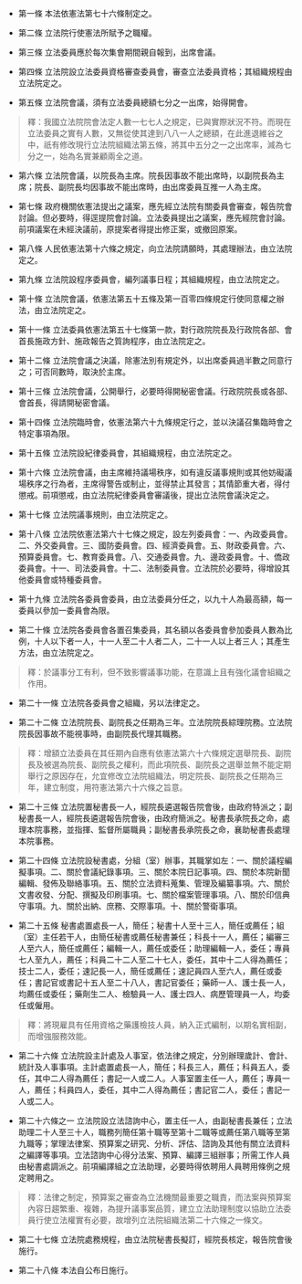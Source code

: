 * 第一條 本法依憲法第七十六條制定之。

* 第二條 立法院行使憲法所賦予之職權。

* 第三條 立法委員應於每次集會期間親自報到，出席會議。

* 第四條 立法院設立法委員資格審查委員會，審查立法委員資格；其組織規程由立法院定之。

* 第五條 立法院會議，須有立法委員總額七分之一出席，始得開會。

> 釋：我國立法院院會法定人數一七七人之規定，已與實際狀況不符。而現在立法委員之實有人數，又無從使其達到八八一人之總額，在此進退維谷之中，祇有修改現行立法院組織法第五條，將其中五分之一之出席率，減為七分之一，始為名實兼顧兩全之道。

* 第六條 立法院會議，以院長為主席。院長因事故不能出席時，以副院長為主席；院長、副院長均因事故不能出席時，由出席委員互推一人為主席。

* 第七條 政府機關依憲法提出之議案，應先經立法院有關委員會審查，報告院會討論。但必要時，得逕提院會討論。立法委員提出之議案，應先經院會討論。前項議案在未經決議前，原提案者得提出修正案，或撤回原案。

* 第八條 人民依憲法第十六條之規定，向立法院請願時，其處理辦法，由立法院定之。

* 第九條 立法院設程序委員會，編列議事日程；其組織規程，由立法院定之。

* 第十條 立法院會議，依憲法第五十五條及第一百零四條規定行使同意權之辦法，由立法院定之。

* 第十一條 立法委員依憲法第五十七條第一款，對行政院院長及行政院各部、會首長施政方針、施政報告之質詢程序，由立法院定之。

* 第十二條 立法院會議之決議，除憲法別有規定外，以出席委員過半數之同意行之；可否同數時，取決於主席。

* 第十三條 立法院會議，公開舉行，必要時得開秘密會議。行政院院長或各部、會首長，得請開秘密會議。

* 第十四條 立法院臨時會，依憲法第六十九條規定行之，並以決議召集臨時會之特定事項為限。

* 第十五條 立法院設紀律委員會，其組織規程，由立法院定之。

* 第十六條 立法院會議，由主席維持議場秩序，如有違反議事規則或其他妨礙議場秩序之行為者，主席得警告或制止，並得禁止其發言；其情節重大者，得付懲戒。前項懲戒，由立法院紀律委員會審議後，提出立法院會議決定之。

* 第十七條 立法院議事規則，由立法院定之。

* 第十八條 立法院依憲法第六十七條之規定，設左列委員會：一、內政委員會。二、外交委員會。三、國防委員會。四、經濟委員會。五、財政委員會。六、預算委員會。七、教育委員會。八、交通委員會。九、邊政委員會。十、僑政委員會。十一、司法委員會。十二、法制委員會。立法院於必要時，得增設其他委員會或特種委員會。

* 第十九條 立法院各委員會委員，由立法委員分任之，以九十人為最高額，每一委員以參加一委員會為限。

* 第二十條 立法院各委員會各置召集委員，其名額以各委員會參加委員人數為比例，十人以下者一人，十一人至二十人者二人，二十一人以上者三人；其產生方法，由立法院定之。

> 釋：於議事分工有利，但不致影響議事功能，在意識上且有強化議會組織之作用。

* 第二十一條 立法院各委員會之組織，另以法律定之。

* 第二十二條 立法院院長、副院長之任期為三年。立法院院長綜理院務。立法院院長因事故不能視事時，由副院長代理其職務。

> 釋：增額立法委員在其任期內自應有依憲法第六十六條規定選舉院長、副院長及被選為院長、副院長之權利，而此項院長、副院長之選舉並無不能定期舉行之原因存在，允宜修改立法院組織法，明定院長、副院長之任期為三年，建立制度，用符憲法第六十六條之旨意。

* 第二十三條 立法院置秘書長一人，經院長遴選報告院會後，由政府特派之；副秘書長一人，經院長遴選報告院會後，由政府簡派之。秘書長承院長之命，處理本院事務，並指揮、監督所屬職員；副秘書長承院長之命，襄助秘書長處理本院事務。

* 第二十四條 立法院設秘書處，分組（室）辦事，其職掌如左：一、關於議程編擬事項。二、關於會議紀錄事項。三、關於本院日記事項。四、關於本院新聞編輯、發佈及聯絡事項。五、關於立法資料蒐集、管理及編纂事項。六、關於文書收發、分配、撰擬及印刷事項。七、關於檔案管理事項。八、關於印信典守事項。九、關於出納、庶務、交際事項。十、關於警衛事項。

* 第二十五條 秘書處置處長一人，簡任；秘書十人至十三人，簡任或薦任；組（室）主任若干人，由簡任秘書或薦任秘書兼任；科長十一人，薦任；編審三人至六人，簡任或薦任；編輯一人，薦任或委任；助理編輯一人，委任；專員七人至九人，薦任；科員二十二人至二十七人，委任，其中十二人得為薦任；技士二人，委任；速記長一人，簡任或薦任；速記員四人至六人，薦任或委任；書記官或書記十五人至二十八人，書記官委任；藥師一人、護士長一人，均薦任或委任；藥劑生二人、檢驗員一人、護士四人、病歷管理員一人，均委任或僱用。

> 釋：將現雇具有任用資格之藥護檢技人員，納入正式編制，以期名實相副，而增強服務效能。

* 第二十六條 立法院設主計處及人事室，依法律之規定，分別辦理歲計、會計、統計及人事事項。主計處置處長一人，簡任；科長三人，薦任；科員五人，委任，其中二人得為薦任；書記一人或二人。人事室置主任一人，薦任；專員一人，薦任；科員四人，委任，其中二人得為薦任；書記官二人，委任；書記一人或二人。

* 第二十六條之一 立法院設立法諮詢中心，置主任一人，由副秘書長兼任；立法助理二十人至三十人，職務列簡任第十職等至第十二職等或薦任第八職等至第九職等；掌理法律案、預算案之研究、分析、評估、諮詢及其他有關立法資料之編譯等事項。立法諮詢中心得分法案、預算、編譯三組辦事；所需工作人員由秘書處調派之。前項編譯組之立法助理，必要時得依聘用人員聘用條例之規定聘用之。

> 釋：法律之制定，預算案之審查為立法機關最重要之職責，而法案與預算案內容日趨繁重、複雜，為提升議事案品質，建立立法助理制度以協助立法委員行使立法權實有必要，故增列立法院組織法第二十六條之一條文。

* 第二十七條 立法院處務規程，由立法院秘書長擬訂，經院長核定，報告院會後施行。

* 第二十八條 本法自公布日施行。

